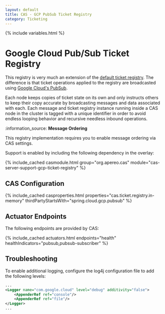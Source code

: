 ```yaml
---
layout: default
title: CAS - GCP PubSub Ticket Registry
category: Ticketing
---
```


{% include variables.html %}

# Google Cloud Pub/Sub Ticket Registry

This registry is very much an extension of the [default ticket registry](Default-Ticket-Registry.html). 
The difference is that ticket operations applied to the registry are broadcasted using [Google Cloud's PubSub](https://cloud.google.com/pubsub).

Each node keeps copies of ticket state on its own and only instructs others to keep their copy accurate by broadcasting messages and data associated with each. 
Each message and ticket registry instance running inside a CAS node in the cluster is tagged with a unique 
identifier in order to avoid endless looping behavior and recursive needless inbound operations.

<div class="alert alert-info">:information_source: <strong>Message Ordering</strong>
<p>This registry implementation requires you to enable message ordering via CAS settings.</p>
</div>

Support is enabled by including the following dependency in the overlay:

{% include_cached casmodule.html group="org.apereo.cas" module="cas-server-support-gcp-ticket-registry" %}

## CAS Configuration

{% include_cached casproperties.html properties="cas.ticket.registry.in-memory" thirdPartyStartsWith="spring.cloud.gcp.pubsub" %}

## Actuator Endpoints

The following endpoints are provided by CAS:

{% include_cached actuators.html endpoints="health" healthIndicators="pubsub,pubsub-subscriber" %}

## Troubleshooting

To enable additional logging, configure the log4j configuration file to add the following levels:

```xml
...
<Logger name="com.google.cloud" level="debug" additivity="false">
    <AppenderRef ref="console"/>
    <AppenderRef ref="file"/>
</Logger>
...
```
